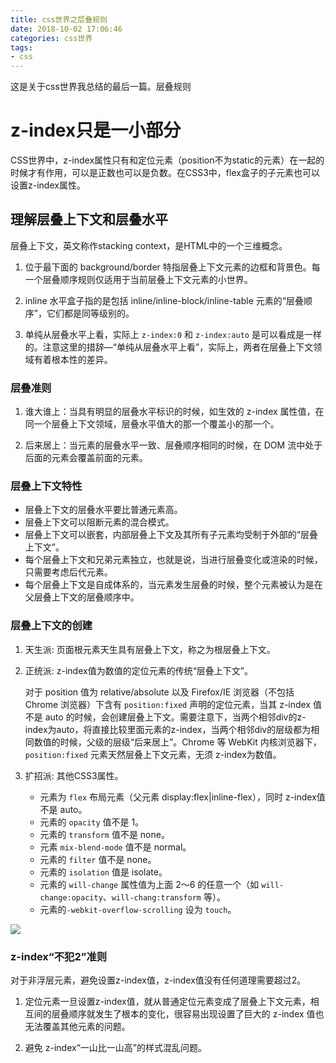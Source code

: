 ```yaml
---
title: css世界之层叠规则
date: 2018-10-02 17:06:46
categories: css世界
tags:
- css
---
```

这是关于css世界我总结的最后一篇。层叠规则
<!-- more -->
# z-index只是一小部分

CSS世界中，z-index属性只有和定位元素（position不为static的元素）在一起的时候才有作用，可以是正数也可以是负数。在CSS3中，flex盒子的子元素也可以设置z-index属性。

## 理解层叠上下文和层叠水平
层叠上下文，英文称作stacking context，是HTML中的一个三维概念。

1. 位于最下面的 background/border 特指层叠上下文元素的边框和背景色。每一个层叠顺序规则仅适用于当前层叠上下文元素的小世界。

2. inline 水平盒子指的是包括 inline/inline-block/inline-table 元素的“层叠顺序”，它们都是同等级别的。

3. 单纯从层叠水平上看，实际上 `z-index:0` 和 `z-index:auto` 是可以看成是一样的。注意这里的措辞—“单纯从层叠水平上看”，实际上，两者在层叠上下文领域有着根本性的差异。

### 层叠准则

1. 谁大谁上：当具有明显的层叠水平标识的时候，如生效的 z-index 属性值，在同一个层叠上下文领域，层叠水平值大的那一个覆盖小的那一个。

2. 后来居上：当元素的层叠水平一致、层叠顺序相同的时候，在 DOM 流中处于后面的元素会覆盖前面的元素。

### 层叠上下文特性

* 层叠上下文的层叠水平要比普通元素高。
* 层叠上下文可以阻断元素的混合模式。
* 层叠上下文可以嵌套，内部层叠上下文及其所有子元素均受制于外部的“层叠上下文”。
* 每个层叠上下文和兄弟元素独立，也就是说，当进行层叠变化或渲染的时候，只需要考虑后代元素。
* 每个层叠上下文是自成体系的，当元素发生层叠的时候，整个元素被认为是在父层叠上下文的层叠顺序中。

### 层叠上下文的创建

1. 天生派: 页面根元素天生具有层叠上下文，称之为根层叠上下文。

2. 正统派: z-index值为数值的定位元素的传统“层叠上下文”。

    对于 position 值为 relative/absolute 以及 Firefox/IE 浏览器（不包括 Chrome 浏览器）下含有 `position:fixed` 声明的定位元素，当其 z-index 值不是 auto 的时候，会创建层叠上下文。需要注意下，当两个相邻div的z-index为auto，将直接比较里面元素的z-index，当两个相邻div的层级都为相同数值的时候，父级的层级“后来居上”。Chrome 等 WebKit 内核浏览器下，`position:fixed` 元素天然层叠上下文元素，无须 z-index为数值。

3. 扩招派: 其他CSS3属性。

    * 元素为 `flex` 布局元素（父元素 display:flex|inline-flex），同时 z-index值不是 auto。
    * 元素的 `opacity` 值不是 1。
    * 元素的 `transform` 值不是 none。
    * 元素 `mix-blend-mode` 值不是 normal。
    * 元素的 `filter` 值不是 none。
    * 元素的 `isolation` 值是 isolate。
    * 元素的 `will-change` 属性值为上面 2～6 的任意一个（如 `will-change:opacity`、`will-chang:transform` 等）。
    * 元素的`-webkit-overflow-scrolling` 设为 `touch`。


![](https://images-1253206717.cos.ap-guangzhou.myqcloud.com/little_tricks/z_index_stack.png)

### z-index“不犯2”准则

对于非浮层元素，避免设置z-index值，z-index值没有任何道理需要超过2。

1. 定位元素一旦设置z-index值，就从普通定位元素变成了层叠上下文元素，相互间的层叠顺序就发生了根本的变化，很容易出现设置了巨大的 z-index 值也无法覆盖其他元素的问题。

2. 避免 z-index“一山比一山高”的样式混乱问题。
